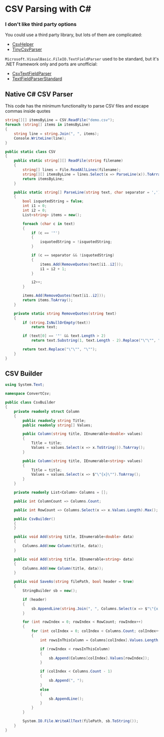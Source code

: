 # CSV Parsing with C#

### I don't like third party options

You could use a third party library, but lots of them are complicated:

* [CsvHelper](https://joshclose.github.io/CsvHelper/getting-started/)
* [TinyCsvParser](https://github.com/TinyCsvParser/TinyCsvParser)

`Microsoft.VisualBasic.FileIO.TextFieldParser` used to be standard, but it's .NET Framework only and ports are unofficial:

* [CsvTextFieldParser](https://www.nuget.org/packages/CsvTextFieldParser)
* [TextFieldParserStandard](https://www.nuget.org/packages/TextFieldParserStandard)

## Native C# CSV Parser

This code has the minimum functionality to parse CSV files and escape commas inside quotes

```cs
string[][] itemsByLine = CSV.ReadFile("demo.csv");
foreach (string[] items in itemsByLine)
{
    string line = string.Join(", ", items);
    Console.WriteLine(line);
}
```

```cs
public static class CSV
{
    public static string[][] ReadFile(string filename)
    {
        string[] lines = File.ReadAllLines(filename);
        string[][] itemsByLine = lines.Select(x => ParseLine(x)).ToArray();
        return itemsByLine;
    }

    public static string[] ParseLine(string text, char separator = ',')
    {
        bool isquotedString = false;
        int i1 = 0;
        int i2 = 0;
        List<string> items = new();

        foreach (char c in text)
        {
            if (c == '"')
            {
                isquotedString = !isquotedString;
            }

            if (c == separator && !isquotedString)
            {
                items.Add(RemoveQuotes(text[i1..i2]));
                i1 = i2 + 1;
            }

            i2++;
        }

        items.Add(RemoveQuotes(text[i1..i2]));
        return items.ToArray();
    }

    private static string RemoveQuotes(string text)
    {
        if (string.IsNullOrEmpty(text))
            return text;

        if (text[0] == '"' && text.Length > 2)
            return text.Substring(1, text.Length - 2).Replace("\"\"", "\"");

        return text.Replace("\"\"", "\"");
    }
}
```

## CSV Builder
```cs
using System.Text;

namespace ConvertCsv;

public class CsvBuilder
{
    private readonly struct Column
    {
        public readonly string Title;
        public readonly string[] Values;

        public Column(string title, IEnumerable<double> values)
        {
            Title = title;
            Values = values.Select(x => x.ToString()).ToArray();
        }

        public Column(string title, IEnumerable<string> values)
        {
            Title = title;
            Values = values.Select(x => $"\"{x}\"").ToArray();
        }
    }

    private readonly List<Column> Columns = [];

    public int ColumnCount => Columns.Count;

    public int RowCount => Columns.Select(x => x.Values.Length).Max();

    public CsvBuilder()
    {
    }

    public void Add(string title, IEnumerable<double> data)
    {
        Columns.Add(new Column(title, data));
    }

    public void Add(string title, IEnumerable<string> data)
    {
        Columns.Add(new Column(title, data));
    }

    public void SaveAs(string filePath, bool header = true)
    {
        StringBuilder sb = new();

        if (header)
        {
            sb.AppendLine(string.Join(", ", Columns.Select(x => $"\"{x.Title}\"")));
        }

        for (int rowIndex = 0; rowIndex < RowCount; rowIndex++)
        {
            for (int colIndex = 0; colIndex < Columns.Count; colIndex++)
            {
                int rowsInThisColumn = Columns[colIndex].Values.Length;

                if (rowIndex < rowsInThisColumn)
                {
                    sb.Append(Columns[colIndex].Values[rowIndex]);
                }

                if (colIndex < Columns.Count - 1)
                {
                    sb.Append(", ");
                }
                else
                {
                    sb.AppendLine();
                }
            }
        }

        System.IO.File.WriteAllText(filePath, sb.ToString());
    }
}
```
